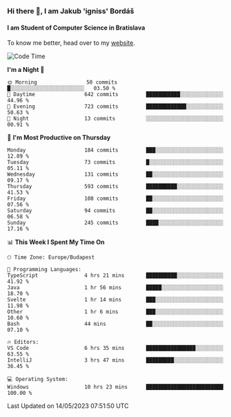 ### Hi there 👋, I am Jakub 'igniss' Bordáš

#### I am Student of Computer Science in Bratislava
To know me better, head over to my [website](https://bordas.sk).


<!--START_SECTION:waka-->
![Code Time](http://img.shields.io/badge/Code%20Time-1%2C156%20hrs%2047%20mins-blue)

**I'm a Night 🦉** 

```text
🌞 Morning                50 commits          █░░░░░░░░░░░░░░░░░░░░░░░░   03.50 % 
🌆 Daytime                642 commits         ███████████░░░░░░░░░░░░░░   44.96 % 
🌃 Evening                723 commits         █████████████░░░░░░░░░░░░   50.63 % 
🌙 Night                  13 commits          ░░░░░░░░░░░░░░░░░░░░░░░░░   00.91 % 
```
📅 **I'm Most Productive on Thursday** 

```text
Monday                   184 commits         ███░░░░░░░░░░░░░░░░░░░░░░   12.89 % 
Tuesday                  73 commits          █░░░░░░░░░░░░░░░░░░░░░░░░   05.11 % 
Wednesday                131 commits         ██░░░░░░░░░░░░░░░░░░░░░░░   09.17 % 
Thursday                 593 commits         ██████████░░░░░░░░░░░░░░░   41.53 % 
Friday                   108 commits         ██░░░░░░░░░░░░░░░░░░░░░░░   07.56 % 
Saturday                 94 commits          ██░░░░░░░░░░░░░░░░░░░░░░░   06.58 % 
Sunday                   245 commits         ████░░░░░░░░░░░░░░░░░░░░░   17.16 % 
```


📊 **This Week I Spent My Time On** 

```text
🕑︎ Time Zone: Europe/Budapest

💬 Programming Languages: 
TypeScript               4 hrs 21 mins       ██████████░░░░░░░░░░░░░░░   41.92 % 
Java                     1 hr 56 mins        █████░░░░░░░░░░░░░░░░░░░░   18.70 % 
Svelte                   1 hr 14 mins        ███░░░░░░░░░░░░░░░░░░░░░░   11.98 % 
Other                    1 hr 6 mins         ███░░░░░░░░░░░░░░░░░░░░░░   10.60 % 
Bash                     44 mins             ██░░░░░░░░░░░░░░░░░░░░░░░   07.10 % 

🔥 Editors: 
VS Code                  6 hrs 35 mins       ████████████████░░░░░░░░░   63.55 % 
IntelliJ                 3 hrs 47 mins       █████████░░░░░░░░░░░░░░░░   36.45 % 

💻 Operating System: 
Windows                  10 hrs 23 mins      █████████████████████████   100.00 % 
```


 Last Updated on 14/05/2023 07:51:50 UTC
<!--END_SECTION:waka-->

